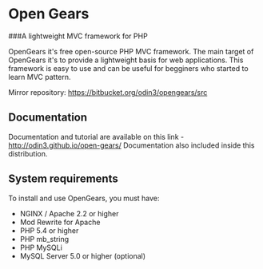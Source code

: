 # Open Gears
###A lightweight MVC framework for PHP

OpenGears it's free open-source PHP MVC framework. The main target of OpenGears it's to provide a lightweight basis for web applications. This framework is easy to use and can be useful for begginers who started to learn MVC pattern.

Mirror repository: https://bitbucket.org/odin3/opengears/src

## Documentation

Documentation and tutorial are available on this link - http://odin3.github.io/open-gears/
Documentation also included inside this distribution.

## System requirements

To install and use OpenGears, you must have:

* NGINX / Apache 2.2 or higher
* Mod Rewrite for Apache
* PHP 5.4 or higher
* PHP mb_string
* PHP MySQLi
* MySQL Server 5.0 or higher (optional)

